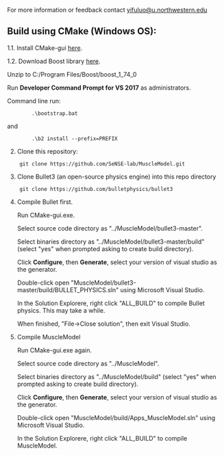 For more information or feedback contact yifuluo@u.northwestern.edu

## Build using CMake (Windows OS):
1.1. Install CMake-gui [here](https://cmake.org/download/).

1.2. Download Boost library [here](https://www.boost.org/users/download/).

    
   Unzip to C:/Program Files/Boost/boost_1_74_0

   Run **Developer Command Prompt for VS 2017** as administrators.
    
   Command line run: 
    
```
    	.\bootstrap.bat
```

   and 

```
    	.\b2 install --prefix=PREFIX
```

2. Clone this repository:

```
	git clone https://github.com/SeNSE-lab/MuscleModel.git
```

3. Clone Bullet3 (an open-source physics engine) into this repo directory

```
	git clone https://github.com/bulletphysics/bullet3
```

4. Compile Bullet first.

   Run CMake-gui.exe. 

   Select source code directory as "../MuscleModel/bullet3-master".

   Select binaries directory as "../MuscleModel/bullet3-master/build" (select "yes" when prompted asking to create build directory).

   Click **Configure**, then **Generate**, select your version of visual studio as the generator.

   Double-click open "MuscleModel/bullet3-master/build/BULLET_PHYSICS.sln" using Microsoft Visual Studio.

   In the Solution Explorere, right click "ALL_BUILD" to compile Bullet physics. This may take a while.

   When finished, "File->Close solution", then exit Visual Studio.

5. Compile MuscleModel

   Run CMake-gui.exe again.

   Select source code directory as "../MuscleModel".

   Select binaries directory as "../MuscleModel/build" (select "yes" when prompted asking to create build directory).

   Click **Configure**, then **Generate**, select your version of visual studio as the generator.

   Double-click open "MuscleModel/build/Apps_MuscleModel.sln" using Microsoft Visual Studio.

   In the Solution Explorere, right click "ALL_BUILD" to compile MuscleModel.

   
